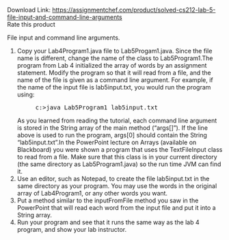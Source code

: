 Download Link: https://assignmentchef.com/product/solved-cs212-lab-5-file-input-and-command-line-arguments
<br>
<span class="kksr-muted">Rate this product</span>

File input and command line arguments.

<ol>

 <li>Copy your Lab4Program1.java file to Lab5Progam1.java. Since the file name is different, change the name of the class to Lab5Program1.The program from Lab 4 initialized the array of words by an assignment statement. Modify the program so that it will read from a file, and the name of the file is given as a command line argument. For example, if the name of the input file is lab5input.txt, you would run the program using:<pre>     c:&gt;java Lab5Program1 lab5input.txt</pre>As you learned from reading the tutorial, each command line argument is stored in the String array of the main method (“args[]”). If the line above is used to run the program, args[0] should contain the String “lab5input.txt”.In the PowerPoint lecture on Arrays (available on Blackboard) you were shown a program that uses the TextFileInput class to read from a file. Make sure that this class is in your current directory (the same directory as Lab5Program1.java) so the run time JVM can find it.</li>

 <li>Use an editor, such as Notepad, to create the file lab5input.txt in the same directory as your program. You may use the words in the original array of Lab4Program1, or any other words you want.</li>

 <li>Put a method similar to the inputFromFile method you saw in the PowerPoint that will read each word from the input file and put it into a String array.</li>

 <li>Run your program and see that it runs the same way as the lab 4 program, and show your lab instructor.</li>